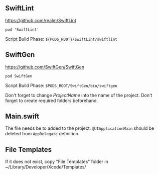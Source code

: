 ## SwiftLint
https://github.com/realm/SwiftLint

`pod 'SwiftLint'`

Script Build Phase: `${PODS_ROOT}/SwiftLint/swiftlint`

## SwiftGen
https://github.com/SwiftGen/SwiftGen

`pod SwiftGen`

Script Build Phase: `$PODS_ROOT/SwiftGen/bin/swiftgen`

Don't forget to change *ProjectName* into the name of the project. Don't forget to create required folders beforehand.

## Main.swift

The file needs be to added to the project. `@UIApplicationMain` should be deleted from `AppDelegate` definition.


## File Templates

If it does not exist, copy "File Templates" folder in ~/Library/Developer/Xcode/Templates/
